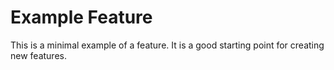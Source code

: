 # Example Feature

This is a minimal example of a feature. It is a good starting point for creating new features.
